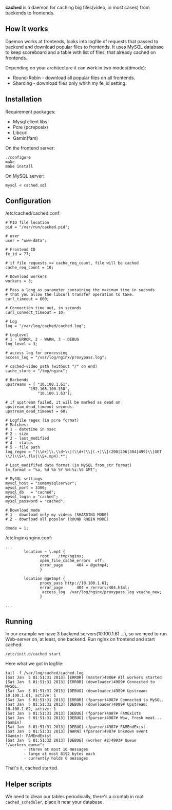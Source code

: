 **cached** is a daemon for caching big files(video, in most cases) from backends to frontends.

## How it works

Daemon works at frontends, looks into logfile of requests that passed to backend
and download popular files to frontends.
It uses MySQL database to keep scoreboard and a table with list of files, that already cached on frontends.

Depending on your architecture it can work in two modes(dmode):
*  Round-Robin - download all popular files on all frontends.
*  Sharding - download files only whith my fe_id setting.

## Installation
Requirement packages:
* Mysql client libs
* Pcre (pcreposix)
* Libcurl
* Gamin(fam)

On the frontend server:
```
./configure
make
make install
```
On MySQL server:
```
mysql < cached.sql
```

## Configuration

/etc/cached/cached.conf:
```
# PID file location
pid = "/var/run/cached.pid";

# user
user = "www-data";

# Frontend ID
fe_id = 77;

# if file requests >= cache_req_count, file will be cached
cache_req_count = 10;

# Download workers
workers = 3;

# Pass a long as parameter containing the maximum time in seconds 
# that you allow the libcurl transfer operation to take. 
curl_timeout = 600;

# Connection time out, in seconds 
curl_connect_timeout = 10;

# Log
log = "/var/log/cached/cached.log";

# LogLevel
# 1 - ERROR, 2 - WARN, 3 - DEBUG
log_level = 3;

# access log for processing
access_log = "/var/log/nginx/proxypass.log";

# cached-video path (without "/" on end)
cache_store = "/tmp/nginx";

# Backends
upstreams = [ "10.100.1.61",
          "192.168.100.150",
              "10.100.1.63"];

# if upstream failed, it will be marked as dead on upstream_dead_timeout seconds.
upstream_dead_timeout = 60;

# Logfile regex (in pcre format)
# Matches:
# 1 - datetime in msec
# 2 - size
# 3 - last_modified
# 4 - status
# 5 - file path
log_regex = "(\\d+)\\.\\d+\\|(\\d+)\\|(.+)\\|(200|206|304|499)\\|GET \\/(\\S+\.flv|\\S+.mp4).*";

# Last_modififed date format (in MySQL from_str format)
lm_format = "%a, %d %b %Y %H:%i:%S GMT";

# MySQL settings
mysql_host = "somemysqlserver";
mysql_port = 3306;
mysql_db   = "cached";
mysql_login = "cached";
mysql_password = "cached";

# Download mode
# 1 - download only my videos (SHARDING MODE)
# 2 - download all popular (ROUND ROBIN MODE)

dmode = 1;
```

/etc/nginx/nginx.conf:
```
...
        location ~ \.mp4 {
               root    /tmp/nginx;
               open_file_cache_errors  off;
               error_page      404 = @getmp4;
               }

        location @getmp4 {
               proxy_pass http://10.100.1.61;
               error_page      404 = /errors/404.html;
                access_log  /var/log/nginx/proxypass.log vcache_new;
               }

...
```

## Running
In our example we have 3 backend servers(10.100.1.61 ...), so we need to run Web-server on, at least, one backend.
Run nginx on frontend and start cached:
```
/etc/init.d/cached start
```

Here what we got in logfile:
```
tail -f /var/log/cached/cached.log
[Sat Jan  5 01:51:31 2013] [ERROR] (master)4986# All workers started
[Sat Jan  5 01:51:31 2013] [ERROR] (downloader)4989# Connected to MySQL.
[Sat Jan  5 01:51:31 2013] [DEBUG] (downloader)4989# Upstream: 10.100.1.61, active: 1
[Sat Jan  5 01:51:31 2013] [ERROR] (fparser)4987# Connected to MySQL.
[Sat Jan  5 01:51:31 2013] [DEBUG] (downloader)4989# Upstream: 10.100.1.62, active: 1
[Sat Jan  5 01:51:31 2013] [DEBUG] (fparser)4987# FAMExists
[Sat Jan  5 01:51:31 2013] [DEBUG] (fparser)4987# Wow, fresh meat...(Gamin)
[Sat Jan  5 01:51:31 2013] [DEBUG] (fparser)4987# FAMEndExist
[Sat Jan  5 01:51:31 2013] [WARN] (fparser)4987# Unknown event (Gamin): FAMEndExist
[Sat Jan  5 01:51:32 2013] [DEBUG] (worker #2)4993# Queue "/workers_queue":
        - stores at most 10 messages
        - large at most 8192 bytes each
        - currently holds 0 messages

```

That's it, cached started.

## Helper scripts
We need to clean our tables periodically, there's a crontab in root `cached_scheduler`, place it near your database.
